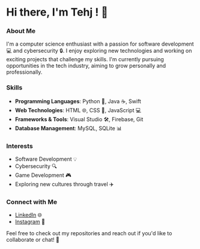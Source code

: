 # Hi there, I'm Tehj ! 👋

### About Me
I'm a computer science enthusiast with a passion for software development 💻 and cybersecurity 🔒. I enjoy exploring new technologies and working on exciting projects that challenge my skills. I'm currently pursuing opportunities in the tech industry, aiming to grow personally and professionally.

### Skills
- **Programming Languages**: Python 🐍, Java ☕, Swift
- **Web Technologies**: HTML 🌐, CSS 🎨, JavaScript 💻
- **Frameworks & Tools**: Visual Studio 🛠️, Firebase, Git
- **Database Management**: MySQL, SQLite 📊

### Interests
- Software Development 💡
- Cybersecurity 🔍
- Game Development 🎮
- Exploring new cultures through travel ✈️

### Connect with Me
- [LinkedIn](https://www.linkedin.com/in/tehj-patel-56a5562a2?lipi=urn%3Ali%3Apage%3Ad_flagship3_profile_view_base_contact_details%3Blwav%2B1APTyqLBf9jUhFM8A%3D%3D) 🌐
- [Instagram](https://www.instagram.com/t3hj_p/profilecard/?igsh=N3o0MDhoeHVubHVu) 📸


Feel free to check out my repositories and reach out if you'd like to collaborate or chat! 🤝
